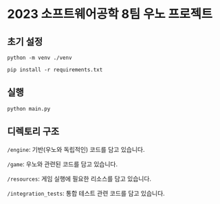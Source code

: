 # 2023 소프트웨어공학 8팀 우노 프로젝트

## 초기 설정

`python -m venv ./venv`

`pip install -r requirements.txt`

## 실행

`python main.py`

## 디렉토리 구조

`/engine`: 기반(우노와 독립적인) 코드를 담고 있습니다.

`/game`: 우노와 관련된 코드를 담고 있습니다.

`/resources`: 게임 실행에 필요한 리소스를 담고 있습니다.

`/integration_tests`: 통합 테스트 관련 코드를 담고 있습니다.
